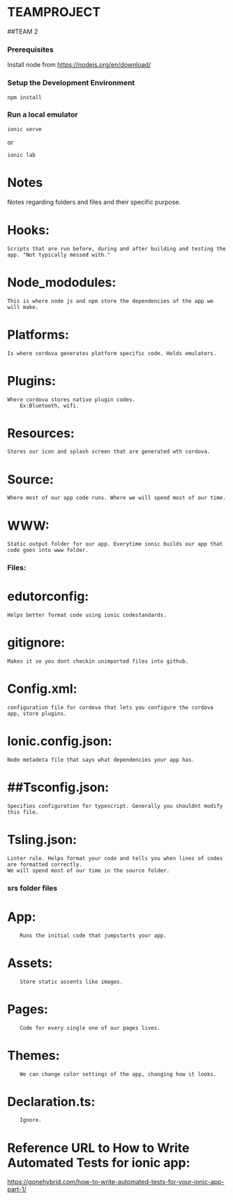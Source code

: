 # TEAMPROJECT

##TEAM 2

### Prerequisites

Install node from https://nodejs.org/en/download/

### Setup the Development Environment

`npm install`

### Run a local emulator

`ionic serve`

or

`ionic lab`






# Notes

  Notes regarding folders and files and their specific purpose.


# Hooks:

    Scripts that are run before, during and after building and testing the app. "Not typically messed with."
    
# Node_mododules:

    This is where node js and npm store the dependencies of the app we will make.
    
# Platforms:

    Is where cordova generates platform specific code. Holds emulators.
    
# Plugins:

    Where cordova stores native plugin codes.
        Ex:Bluetooth, wifi.
        
# Resources:

    Stores our icon and splash screen that are generated wth cordova.
    
# Source:

    Where most of our app code runs. Where we will spend most of our time.
    
# WWW:

    Static output folder for our app. Everytime ionic builds our app that code goes into www folder.
    

### Files:

# edutorconfig:

    Helps better format code using ionic codestandards.
    
# gitignore:

    Makes it so you dont checkin unimported files into github.
    
# Config.xml:

    configuration file for cordova that lets you configure the cordova app, store plugins.
    
# Ionic.config.json:

    Node metadeta file that says what dependencies your app has. 
    
# ##Tsconfig.json:

    Specifies configuration for typescript. Generally you shouldnt modify this file.
    
# Tsling.json:

    Linter rule. Helps format your code and tells you when lines of codes are formatted correctly.
    We will spend most of our time in the source folder.
    
### srs folder files

# App:

        Runs the initial code that jumpstarts your app.
        
# Assets:

        Store static assents like images.
        
# Pages:

        Code for every single one of our pages lives.
        
# Themes:

        We can change color settings of the app, changing how it looks.
        
# Declaration.ts:

        Ignore.
        
# Reference URL to How to Write Automated Tests for ionic app:
https://gonehybrid.com/how-to-write-automated-tests-for-your-ionic-app-part-1/
